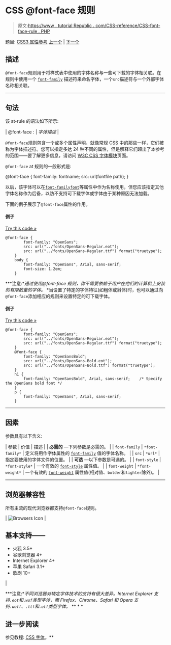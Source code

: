 # CSS @font-face 规则

> 原文:[https://www . tutorial Republic . com/CSS-reference/CSS-font-face-rule . PHP](https://www.tutorialrepublic.com/css-reference/css-font-face-rule.php)

题目: [CSS3 属性参考](css3-properties.php) [上一个](css-charset-rule.php) | [下一个](css-import-rule.php)

## 描述

`@font-face`规则用于将样式表中使用的字体名称与一些可下载的字体相关联。在规则中使用一个 [`font-family`](css-font-family-property.php) 描述符来命名字体，一个`src`描述符与一个外部字体名称相关联。

* * *

## 句法

该 at-rule 的语法如下所示:

| @font-face : | *字体描述* |

`@font-face`规则包含一个或多个属性声明，就像常规 CSS 中的那些一样，它们被称为字体描述符。您可以指定多达 24 种不同的属性，但是解释它们超出了本参考的范围——要了解更多信息，请访问 [W3C CSS 字体模块](http://www.w3.org/TR/css3-fonts/#font-face-rule)页面。

`@font-face` at 规则的一般形式是:

@font-face { font-family: fontname; src: url(fontfile path); }

以后，该字体可以在[`font-family`](css-font-family-property.php)[`font`](css-font-property.php)等属性中作为名称使用，但您应该指定其他字体名称作为后备，以防不支持可下载字体或字体由于某种原因无法加载。

下面的例子展示了`@font-face`属性的作用。

#### 例子

[Try this code »](../codelab.php?topic=css&file=font-face-rule-01 "Try this code using online Editor")

```
@font-face {
        font-family: "OpenSans";
        src: url("../fonts/OpenSans-Regular.eot");
        src: url("../fonts/OpenSans-Regular.ttf") format("truetype");
    }
    body {
        font-family: "OpenSans", Arial, sans-serif;
        font-size: 1.2em;
    } 
```

 ***注意:**通过使用@font-face 规则，你不需要依赖于用户在他们的计算机上安装的有限数量的字体。*  *当设置了特定的字体特征(如粗体或斜体)时，也可以通过向`@font-face`添加相应的规则来设置特定的可下载字体。

#### 例子

[Try this code »](../codelab.php?topic=css&file=font-face-rule-02 "Try this code using online Editor")

```
@font-face {
        font-family: "OpenSans";
        src: url("../fonts/OpenSans-Regular.eot");
        src: url("../fonts/OpenSans-Regular.ttf") format("truetype");
    }
    @font-face {
        font-family: "OpenSansBold";
        src: url("../fonts/OpenSans-Bold.eot");
        src: url("../fonts/OpenSans-Bold.ttf") format("truetype");
    }
    h1 {
        font-family: "OpenSansBold", Arial, sans-serif;    /* Specify the OpenSans bold font */
    }
    p {
        font-family: "OpenSans", Arial, sans-serif;
    }
```

* * *

## 因素

参数具有以下含义:

| 参数 | 价值 | 描述 |
| **必需的** —下列参数是必需的。 |
| `font-family` | `*font-family*` | 定义将用作字体属性的 [`font-family`](css-font-family-property.php) 值的字体名称。 |
| `src` | `*url*` | 指定要使用的字体文件的位置。 |
| **可选** —以下参数是可选的。 |
| `font-style` | `*font-style*` | 一个有效的 [`font-style`](css-font-style-property.php) 属性值。 |
| `font-weight` | `*font-weight*` | 一个有效的 [`font-weight`](css-font-weight-property.php) 属性值(相对值、`bolder`和`lighter`除外)。 |

* * *

## 浏览器兼容性

所有主流的现代浏览器都支持`@font-face`规则。

| ![Browsers Icon](../Images/e9331123c77668c1832e541c2fca1002.png) | 

## 基本支持——

*   火狐 3.5+
*   谷歌浏览器 4+
*   Internet Explorer 4+
*   苹果 Safari 3.1+
*   歌剧 10+

 |

 ***注意:**不同浏览器对特定字体技术的支持有很大差异。Internet Explorer 支持`.eot`和`.wof`类型字体，而 Firefox、Chrome、Safari 和 Opera 支持`.woff`、`.ttf`和`.otf`类型字体。*  ** * *

## 进一步阅读

参见教程: [CSS 字体](../css-tutorial/css-fonts.php)。**
